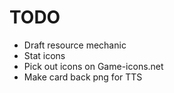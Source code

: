 # TODO
- Draft resource mechanic
- Stat icons
- Pick out icons on Game-icons.net
- Make card back png for TTS